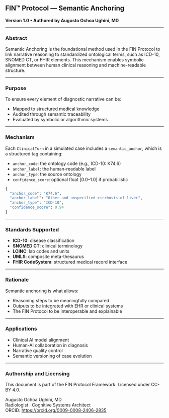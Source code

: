 ## FIN™ Protocol — Semantic Anchoring

**Version 1.0 • Authored by Augusto Ochoa Ughini, MD**

---

### Abstract

Semantic Anchoring is the foundational method used in the FIN Protocol to link narrative reasoning to standardized ontological terms, such as ICD-10, SNOMED CT, or FHIR elements. This mechanism enables symbolic alignment between human clinical reasoning and machine-readable structure.

---

### Purpose

To ensure every element of diagnostic narrative can be:
- Mapped to structured medical knowledge
- Audited through semantic traceability
- Evaluated by symbolic or algorithmic systems

---

### Mechanism

Each `ClinicalTurn` in a simulated case includes a `semantic_anchor`, which is a structured tag containing:

- `anchor_code`: the ontology code (e.g., ICD-10: K74.6)
- `anchor_label`: the human-readable label
- `anchor_type`: the source ontology
- `confidence_score`: optional float [0.0–1.0] if probabilistic

```python
{
  "anchor_code": "K74.6",
  "anchor_label": "Other and unspecified cirrhosis of liver",
  "anchor_type": "ICD-10",
  "confidence_score": 0.94
}
```

---

### Standards Supported

- **ICD-10**: disease classification
- **SNOMED CT**: clinical terminology
- **LOINC**: lab codes and units
- **UMLS**: composite meta-thesaurus
- **FHIR CodeSystem**: structured medical record interface

---

### Rationale

Semantic anchoring is what allows:
- Reasoning steps to be meaningfully compared
- Outputs to be integrated with EHR or clinical systems
- The FIN Protocol to be interoperable and explainable

---

### Applications

- Clinical AI model alignment
- Human-AI collaboration in diagnosis
- Narrative quality control
- Semantic versioning of case evolution

---

### Authorship and Licensing

This document is part of the FIN Protocol Framework. Licensed under CC-BY 4.0.

Augusto Ochoa Ughini, MD  
Radiologist · Cognitive Systems Architect  
ORCID: https://orcid.org/0009-0008-2406-2835
